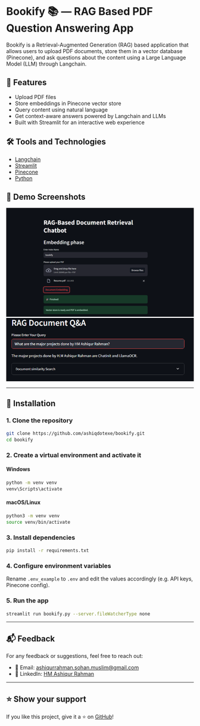 # Bookify 📚 — RAG Based PDF Question Answering App

Bookify is a Retrieval-Augmented Generation (RAG) based application that allows users to upload PDF documents, store them in a vector database (Pinecone), and ask questions about the content using a Large Language Model (LLM) through Langchain.

## 🚀 Features

- Upload PDF files
- Store embeddings in Pinecone vector store
- Query content using natural language
- Get context-aware answers powered by Langchain and LLMs
- Built with Streamlit for an interactive web experience

## 🛠 Tools and Technologies

- [Langchain](https://www.langchain.com/)
- [Streamlit](https://streamlit.io/)
- [Pinecone](https://www.pinecone.io/)
- [Python](https://www.python.org/)

## 📸 Demo Screenshots



![Upload PDF](demo/upload.png)
![Ask Questions](demo/qa.png)

---

## 🧪 Installation

### 1. Clone the repository

```bash
git clone https://github.com/ashiqdotexe/bookify.git
cd bookify
```

### 2. Create a virtual environment and activate it

#### Windows
```bash
python -m venv venv
venv\Scripts\activate
```

#### macOS/Linux
```bash
python3 -m venv venv
source venv/bin/activate
```

### 3. Install dependencies

```bash
pip install -r requirements.txt
```

### 4. Configure environment variables

Rename `.env_example` to `.env` and edit the values accordingly (e.g. API keys, Pinecone config).

### 5. Run the app

```bash
streamlit run bookify.py --server.fileWatcherType none
```

---

## 📬 Feedback

For any feedback or suggestions, feel free to reach out:

- 📧 Email: [ashiqurrahman.sohan.muslim@gmail.com](mailto:ashiqurrahman.sohan.muslim@gmail.com)
- 💼 LinkedIn: [HM Ashiqur Rahman](https://www.linkedin.com/in/hmashiqurrahman/)

---

## ⭐️ Show your support

If you like this project, give it a ⭐️ on [GitHub](https://github.com/ashiqdotexe/bookify)!